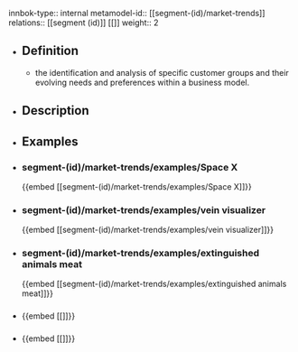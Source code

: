 innbok-type:: internal
metamodel-id:: [[segment-(id)/market-trends]]
relations:: [[segment (id)]] [[]]
weight:: 2

- ## Definition
  - the identification and analysis of specific customer groups and their evolving needs and preferences within a business model.
- ## Description
- ## Examples
- ### segment-(id)/market-trends/examples/Space X
  {{embed [[segment-(id)/market-trends/examples/Space X]]}}
- ### segment-(id)/market-trends/examples/vein visualizer
  {{embed [[segment-(id)/market-trends/examples/vein visualizer]]}}
- ### segment-(id)/market-trends/examples/extinguished animals meat
  {{embed [[segment-(id)/market-trends/examples/extinguished animals meat]]}}
- ### 
  {{embed [[]]}}
- ### 
  {{embed [[]]}}


